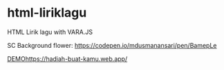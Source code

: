 # html-liriklagu

HTML Lirik lagu with VARA.JS

SC Background flower: https://codepen.io/mdusmanansari/pen/BamepLe

[DEMO](https://hadiah-buat-kamu.web.app/)https://hadiah-buat-kamu.web.app/
